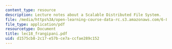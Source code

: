 ```yaml
---
content_type: resource
description: Lecture notes about a Scalable Distributed File System.
file: /media/https%3A/open-learning-course-data-rc.s3.amazonaws.com/6-824-distributed-computer-systems-engineering-spring-2006/d1575cb82c17e57bce7accfae289c152_lec18_frangipani.pdf
file_type: application/pdf
resourcetype: Document
title: lec18_frangipani.pdf
uid: d1575cb8-2c17-e57b-ce7a-ccfae289c152
---
```

